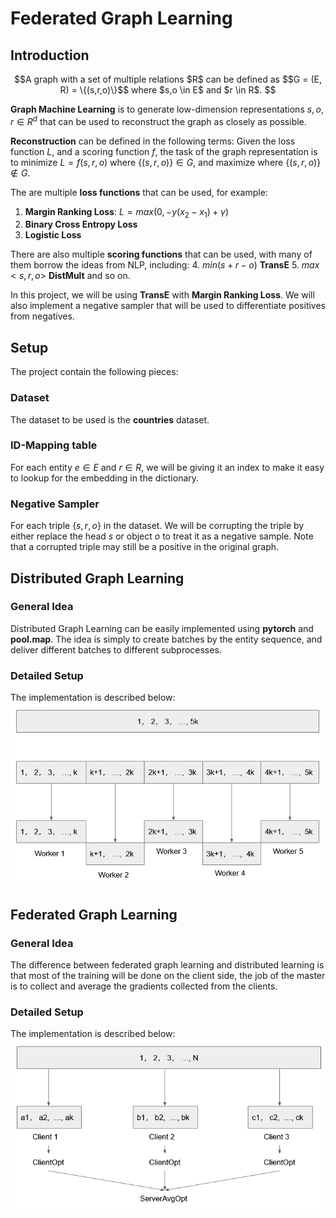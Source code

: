 # Federated Graph Learning
## Introduction
```math
A graph with a set of multiple relations $R$ can be defined as $$G = (E, R) = \{(s,r,o)\}$$ where $s,o \in E$ and $r \in R$. 
```

**Graph Machine Learning** is to generate low-dimension representations $s,o,r \in R^d$ that can be used to reconstruct the graph as closely as possible. 

**Reconstruction** can be defined in the following terms: Given the loss function $L$, and a scoring function $f$, the task of the graph representation is to minimize $L=f(s,r,o)$ where $\{(s,r,o)\} \in G$, and maximize where $\{(s,r,o)\} \notin G$. 

The are multiple **loss functions** that can be used, for example:
1. **Margin Ranking Loss**: $L = max(0, -y (x_2 - x_1 ) + \gamma)$
2. **Binary Cross Entropy Loss**
3. **Logistic Loss**

There are also multiple **scoring functions** that can be used, with many of them borrow the ideas from NLP, including:
4. $min (s + r - o)$ **TransE**
5. $max <s,r,o>$ **DistMult**
and so on.

In this project, we will be using **TransE** with **Margin Ranking Loss**. We will also implement a negative sampler that will be used to differentiate positives from negatives.

## Setup
The project contain the following pieces:
### Dataset
The dataset to be used is the **countries** dataset.
### ID-Mapping table
For each entity $e \in E$ and $r \in R$, we will be giving it an index to make it easy to lookup for the embedding in the dictionary.
### Negative Sampler
For each triple $\{s,r,o\}$ in the dataset. We will be corrupting the triple by either replace the head $s$ or object $o$ to treat it as a negative sample. Note that a corrupted triple may still be a positive in the original graph.

## Distributed Graph Learning
### General Idea
Distributed Graph Learning can be easily implemented using **pytorch** and **pool.map**. The idea is simply to create batches by the entity sequence, and deliver different batches to different subprocesses. 
### Detailed Setup
The implementation is described below:![enter image description here](https://github.com/Otamio/FederatedGraphLearning/blob/main/rsc/1.PNG)
## Federated Graph Learning
### General Idea
The difference between federated graph learning and distributed learning is that most of the training will be done on the client side, the job of the master is to collect and average the gradients collected from the clients.
### Detailed Setup
The implementation is described below:
![enter image description here](https://github.com/Otamio/FederatedGraphLearning/blob/main/rsc/2.PNG)
